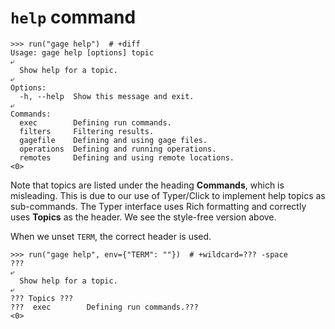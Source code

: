 # `help` command

    >>> run("gage help")  # +diff
    Usage: gage help [options] topic
    ⤶
      Show help for a topic.
    ⤶
    Options:
      -h, --help  Show this message and exit.
    ⤶
    Commands:
      exec        Defining run commands.
      filters     Filtering results.
      gagefile    Defining and using gage files.
      operations  Defining and running operations.
      remotes     Defining and using remote locations.
    <0>

Note that topics are listed under the heading **Commands**, which is
misleading. This is due to our use of Typer/Click to implement help
topics as sub-commands. The Typer interface uses Rich formatting and
correctly uses **Topics** as the header. We see the style-free version
above.

When we unset `TERM`, the correct header is used.

    >>> run("gage help", env={"TERM": ""})  # +wildcard=??? -space
    ???
    ⤶
      Show help for a topic.
    ⤶
    ??? Topics ???
    ???  exec        Defining run commands.???
    <0>
